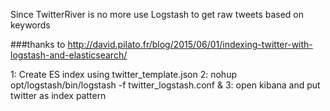 Since TwitterRiver is no more use Logstash to get raw tweets based on keywords

###thanks to http://david.pilato.fr/blog/2015/06/01/indexing-twitter-with-logstash-and-elasticsearch/

1: Create ES index using twitter_template.json 
2: nohup opt/logstash/bin/logstash -f twitter_logstash.conf &
3: open kibana and put twitter as index pattern